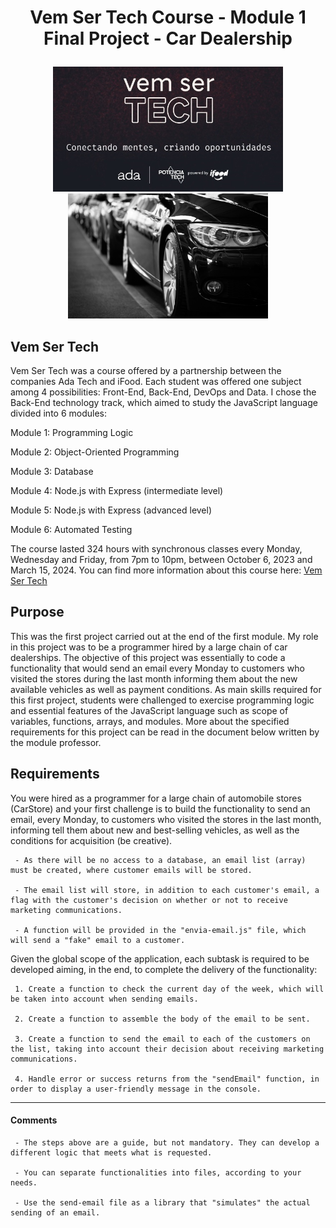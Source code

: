 # <p align="center"> Vem Ser Tech Course - Module 1 Final Project - Car Dealership </p>

<p align="center">
<img src="images/VemSerTech.jpg"  alt="VemSerTech" height="200px align="left" />
<img src="images/cardealership.jpg"  alt="cardealership" height="200px align="right"/>
</p>

## Vem Ser Tech

Vem Ser Tech was a course offered by a partnership between the companies Ada Tech and iFood. Each student was offered one subject among 4 possibilities: Front-End, Back-End, DevOps and Data. I chose the Back-End technology track, which aimed to study the JavaScript language divided into 6 modules:

Module 1: Programming Logic

Module 2: Object-Oriented Programming

Module 3: Database

Module 4: Node.js with Express (intermediate level)

Module 5: Node.js with Express (advanced level)

Module 6: Automated Testing

The course lasted 324 hours with synchronous classes every Monday, Wednesday and Friday, from 7pm to 10pm, between October 6, 2023 and March 15, 2024. You can find more information about this course here: <a href="https://ada.tech/sou-aluno/programas/ifood-vem-ser-tech">Vem Ser Tech</a>

## Purpose 

This was the first project carried out at the end of the first module. My role in this project was to be a programmer hired by a large chain of car dealerships. The objective of this project was essentially to code a functionality that would send an email every Monday to customers who visited the stores during the last month informing them about the new available vehicles as well as payment conditions. As main skills required for this first project, students were challenged to exercise programming logic and essential features of the JavaScript language such as scope of variables, functions, arrays, and modules.
More about the specified requirements for this project can be read in the document below written by the module professor.

## Requirements

You were hired as a programmer for a large chain of automobile stores (CarStore) and your first challenge is to build the functionality to send an email, every Monday, to customers who visited the stores in the last month, informing tell them about new and best-selling vehicles, as well as the conditions for acquisition (be creative).

     - As there will be no access to a database, an email list (array) must be created, where customer emails will be stored.

     - The email list will store, in addition to each customer's email, a flag with the customer's decision on whether or not to receive marketing communications.

     - A function will be provided in the "envia-email.js" file, which will send a "fake" email to a customer.

Given the global scope of the application, each subtask is required to be developed aiming, in the end, to complete the delivery of the functionality:

     1. Create a function to check the current day of the week, which will be taken into account when sending emails.

     2. Create a function to assemble the body of the email to be sent.

     3. Create a function to send the email to each of the customers on the list, taking into account their decision about receiving marketing communications.

     4. Handle error or success returns from the "sendEmail" function, in order to display a user-friendly message in the console.

---

#### Comments

     - The steps above are a guide, but not mandatory. They can develop a different logic that meets what is requested.

     - You can separate functionalities into files, according to your needs.

     - Use the send-email file as a library that "simulates" the actual sending of an email.
